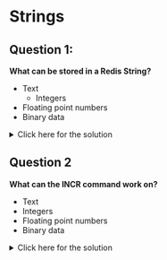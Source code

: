 # Strings

## Question 1:

**What can be stored in a Redis String?**

- Text
  - Integers
- Floating point numbers
- Binary data

<details>
    <summary>Click here for the solution</summary>
      <ul>
        <li>Text</li>
        <li>Integers</li>
        <li>Floating point numbers</li>
        <li>Binary data</li>
  	<ul>
  </details>

## Question 2

**What can the INCR command work on?**

- Text
- Integers
- Floating point numbers
- Binary data

<details>
  <summary>Click here for the solution</summary>
    <ul>
      <li>Integers</li>
	<ul>
</details>
